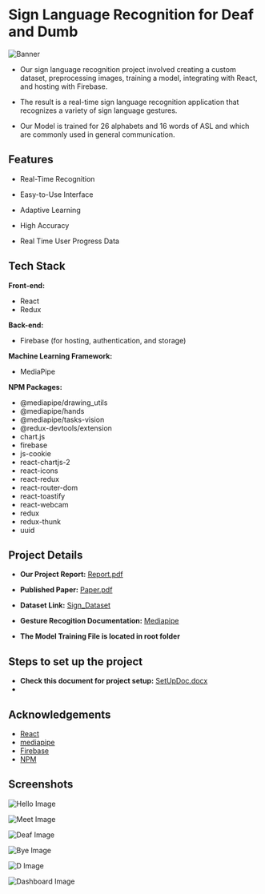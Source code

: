 # **Sign Language Recognition for Deaf and Dumb**

![Banner](./public/banner.png)

- Our sign language recognition project involved creating a custom dataset, preprocessing images, training a model, integrating with React, and hosting with Firebase. 

- The result is a real-time sign language recognition application that recognizes a variety of sign language gestures.

- Our Model is trained for 26 alphabets and 16 words of ASL and which are commonly used in general communication.

## Features

- Real-Time Recognition

- Easy-to-Use Interface

- Adaptive Learning

- High Accuracy

- Real Time User Progress Data

## Tech Stack

**Front-end:**

- React
- Redux

**Back-end:**

- Firebase (for hosting, authentication, and storage)

**Machine Learning Framework:**

- MediaPipe

**NPM Packages:**

- @mediapipe/drawing_utils
- @mediapipe/hands
- @mediapipe/tasks-vision
- @redux-devtools/extension
- chart.js
- firebase
- js-cookie
- react-chartjs-2
- react-icons
- react-redux
- react-router-dom
- react-toastify
- react-webcam
- redux
- redux-thunk
- uuid

## Project Details

- **Our Project Report:** [Report.pdf](https://drive.google.com/file/d/1A_gBXKfEjNwHZbtnanu82jgLrbtblQ38/view?usp=sharing)

- **Published Paper:** [Paper.pdf](https://drive.google.com/file/d/1KEP_kAessP08Zo8zHsG9IqlP4Yuj9SO0/view?usp=sharing)

- **Dataset Link:** [Sign_Dataset](https://drive.google.com/drive/folders/1LUUknqqRNHAmIZYrcgo-4n2HrM37uFa3?usp=share_link)

- **Gesture Recogition Documentation:** [Mediapipe](https://developers.google.com/mediapipe/solutions/vision/gesture_recognizer)

- **The Model Training File is located in root folder**


## Steps to set up the project

- **Check this document for project setup:** [SetUpDoc.docx](https://docs.google.com/document/d/1siwZjc0LJQgKTn__vtzs8tMfr9OElrsThmqmRJc9dHE/edit?usp=sharing)
- 
## Acknowledgements

- [React](https://react.dev/)
- [mediapipe](https://developers.google.com/mediapipe)
- [Firebase](https://firebase.google.com/)
- [NPM](https://www.npmjs.com/)

## Screenshots

![Hello Image](./public/screenshots/Hello.jpg)

![Meet Image](./public/screenshots/Meet.jpg)

![Deaf Image](./public/screenshots/Deaf.jpg)

![Bye Image](./public/screenshots/Bye.jpg)

![D Image](./public/screenshots/D.jpg)

![Dashboard Image](./public/screenshots/dasboard.jpeg)
